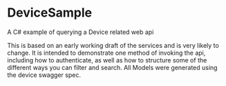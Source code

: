 # DeviceSample
A C# example of querying a Device related web api

This is based on an early working draft of the services and is very likely to change.  It is intended to demonstrate one method of invoking the api, including how to authenticate, as well as how to structure some of the different ways you can filter and search.  All Models were generated using the device swagger spec.
